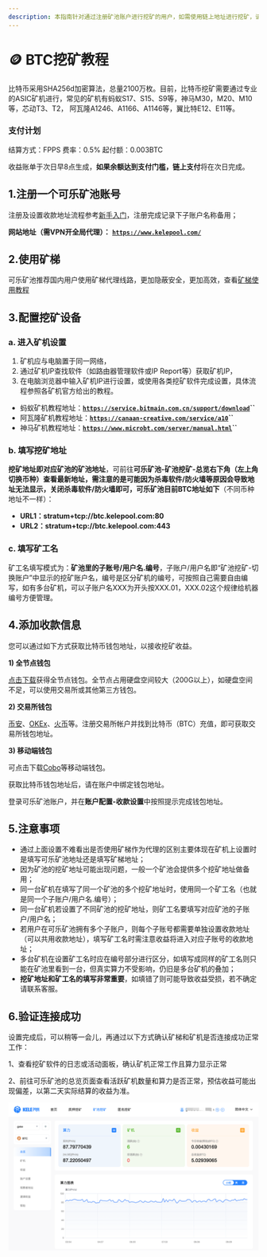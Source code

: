 ```yaml
---
description: 本指南针对通过注册矿池账户进行挖矿的用户，如需使用链上地址进行挖矿，请参考“匿名挖矿教程”。
---
```


# 🪙 BTC挖矿教程

比特币采用SHA256d加密算法，总量2100万枚。目前，比特币挖矿需要通过专业的ASIC矿机进行，常见的矿机有蚂蚁S17、S15、S9等，神马M30，M20、M10等，芯动T3、T2， 阿瓦隆A1246、A1166、A1146等，翼比特E12、E11等。

### 支付计划

结算方式：FPPS       费率：0.5%      起付额：0.003BTC

收益账单于次日早8点生成，**如果余额达到支付门槛，链上支付**将在次日完成。

## 1.注册一个可乐矿池账号

注册及设置收款地址流程参考[新手入门](../../)，注册完成记录下子账户名称备用；

**网站地址（需VPN开全局代理）：** [**`https://www.kelepool.com/`**](https://www.kelepool.com/)

## 2.使用矿梯

可乐矿池推荐国内用户使用矿梯代理线路，更加隐蔽安全，更加高效，查看[矿梯使用教程](../ladder.md)

## 3.配置挖矿设备

### a. 进入矿机设置

1. 矿机应与电脑置于同一网络，
2. 通过矿机IP查找软件（如路由器管理软件或IP Report等）获取矿机IP，
3. 在电脑浏览器中输入矿机IP进行设置，或使用各类挖矿软件完成设置，具体流程参照各矿机官方给出的教程。

* 蚂蚁矿机教程地址：[**`https://service.bitmain.com.cn/support/download`**](https://service.bitmain.com.cn/support/download)**``**
* 阿瓦隆矿机教程地址：[**`https://canaan-creative.com/service/a10`**](https://canaan-creative.com/service/a10)**``**
* 神马矿机教程地址：[**`https://www.microbt.com/server/manual.html`**](https://www.microbt.com/server/manual.html)**``**

### b. 填写挖矿地址

**挖矿地址即对应矿池的矿池地址**，可前往**可乐矿池-矿池挖矿-总览右下角（左上角切换币种）**查看最新地址，需注意的是可能因为杀毒软件/防火墙等原因会导致地址无法显示，关闭杀毒软件/防火墙即可，可乐矿池目前**BTC地址如下**（不同币种地址不一样）：&#x20;

* **URL1：stratum+tcp://btc.kelepool.com:80**
* **URL2：stratum+tcp://btc.kelepool.com:443**

### c. 填写矿工名

矿工名填写模式为：**矿池里的子账号/用户名.编号**，子账户/用户名即“矿池挖矿-切换账户”中显示的挖矿账户名，编号是区分矿机的编号，可按照自己需要自由编写，如有多台矿机，可以子账户名XXX为开头按XXX.01，XXX.02这个规律给机器编号方便管理。

## 4.添加收款信息

您可以通过如下方式获取比特币钱包地址，以接收挖矿收益。

**1) 全节点钱包**

[点击下载](https://bitcoin.org/en/download)获得全节点钱包。全节点占用硬盘空间较大（200G以上），如硬盘空间不足，可以使用交易所或其他第三方钱包。

**2) 交易所钱包**

[币安](https://www.binance.com/cn)、[OKEx](https://www.okex.com/)、[火币](https://www.huobi.com/zh-cn/)等。注册交易所帐户并找到比特币（BTC）充值，即可获取交易所钱包地址。

**3) 移动端钱包**

可点击下载[Cobo](https://cobo.com/)等移动端钱包。

获取比特币钱包地址后，请在账户中绑定钱包地址。

登录可乐矿池账户，并在**账户配置-收款设置**中按照提示完成钱包地址。

## 5.注意事项

* 通过上面设置不难看出是否使用矿梯作为代理的区别主要体现在矿机上设置时是填写可乐矿池地址还是填写矿梯地址；
* 因为矿池的挖矿地址可能出现问题，一般一个矿池会提供多个挖矿地址做备用；
* 同一台矿机在填写了同一个矿池的多个挖矿地址时，使用同一个矿工名（也就是同一个子账户/用户名.编号）；
* 同一台矿机若设置了不同矿池的挖矿地址，则矿工名要填写对应矿池的子账户/用户名；
* 若用户在可乐矿池拥有多个子账户，则每个子账号都需要单独设置收款地址（可以共用收款地址），填写矿工名时需注意收益将进入对应子账号的收款地址；
* 多台矿机在设置矿工名时应在编号部分进行区分，如填写成同样的矿工名则只能在矿池里看到一台，但真实算力不受影响，仍旧是多台矿机的叠加；
* **挖矿地址和矿工名的填写非常重要**，如填错了则可能导致收益受损，若不确定请联系客服。

## 6.验证连接成功

设置完成后，可以稍等一会儿，再通过以下方式确认矿梯和矿机是否连接成功正常工作：

1、查看挖矿软件的日志或活动面板，确认矿机正常工作且算力显示正常&#x20;

2、前往可乐矿池的总览页面查看活跃矿机数量和算力是否正常，预估收益可能出现偏差，以第二天实际结算的收益为准。

![](<../../.gitbook/assets/image(16).png>)
